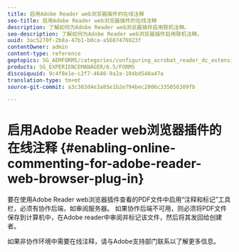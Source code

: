 ```yaml
---
title: 启用Adobe Reader web浏览器插件的在线注释
seo-title: 启用Adobe Reader web浏览器插件的在线注释
description: 了解如何为Adobe Reader web浏览器插件启用联机注释。
seo-description: 了解如何为Adobe Reader web浏览器插件启用联机注释。
uuid: 3ac5270f-2b8a-47b1-b0ca-a5607476923f
contentOwner: admin
content-type: reference
geptopics: SG_AEMFORMS/categories/configuring_acrobat_reader_dc_extensions
products: SG_EXPERIENCEMANAGER/6.5/FORMS
discoiquuid: 9c4f8e1e-c2f7-4648-9a2a-104bd540a47a
translation-type: tm+mt
source-git-commit: a3c303d4e3a85e1b2e794bec2006c335056309fb

---
```



# 启用Adobe Reader web浏览器插件的在线注释 {#enabling-online-commenting-for-adobe-reader-web-browser-plug-in}

要在使用Adobe Reader web浏览器插件查看的PDF文件中启用“注释和标记”工具栏，必须有协作后端，如审阅服务器。 如果协作后端不可用，则必须将PDF文件保存到计算机中，在Adobe reader中审阅并标记该文件，然后将其发回给创建者。

如果非协作环境中需要在线注释，请与Adobe支持部门联系以了解更多信息。
